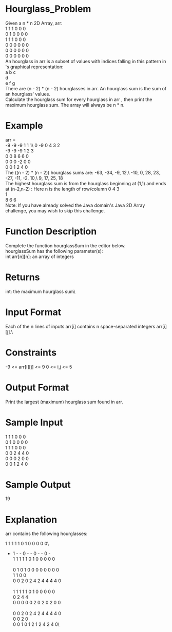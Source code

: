 # Hourglass_Problem
Given a n * n 2D Array, arr:\
1 1 1 0 0 0\
0 1 0 0 0 0\
1 1 1 0 0 0\
0 0 0 0 0 0\
0 0 0 0 0 0\
0 0 0 0 0 0\
An hourglass in arr is a subset of values with indices falling in this pattern in 's graphical representation:\
a b c\
  d  \
e f g\
There are (n - 2) * (n - 2) hourglasses in arr. An hourglass sum is the sum of an hourglass' values.\
Calculate the hourglass sum for every hourglass in arr , then print the maximum hourglass sum. The array will always be n * n.

# Example
arr = \
-9 -9 -9  1 1 1\ 
 0 -9  0  4 3 2\
-9 -9 -9  1 2 3\
 0  0  8  6 6 0\
 0  0  0 -2 0 0\
 0  0  1  2 4 0\
The ((n - 2) * (n - 2)) hourglass sums are:
-63, -34, -9, 12,\ 
-10,   0, 28, 23,\
-27, -11, -2, 10,\ 
  9,  17, 25, 18\
The highest hourglass sum is  from the hourglass beginning at (1,1) and ends at (n-2,n-2) :
Here n is the length of row/column
0 4 3\
  1  \
8 6 6\
Note: If you have already solved the Java domain's Java 2D Array challenge, you may wish to skip this challenge.

# Function Description

Complete the function hourglassSum in the editor below.\
hourglassSum has the following parameter(s):\
int arr[n][n]: an array of integers

# Returns

int: the maximum hourglass sum\

# Input Format

Each of the n lines of inputs arr[i] contains n space-separated integers arr[i][j].\

# Constraints
-9 <= arr[i][j] <= 9
0 <= i,j <= 5 

# Output Format
Print the largest (maximum) hourglass sum found in arr.

# Sample Input
1 1 1 0 0 0\
0 1 0 0 0 0\
1 1 1 0 0 0\
0 0 2 4 4 0\
0 0 0 2 0 0\
0 0 1 2 4 0

# Sample Output
19

# Explanation
arr contains the following hourglasses:

1 1 1  1 1 0  1 0 0  0 0 0\
- 1 -  - 0 -  - 0 -  - 0 -\
1 1 1  1 1 0  1 0 0  0 0 0\
                          \
0 1 0  1 0 0  0 0 0  0 0 0\
  1      1      0      0  \
0 0 2  0 2 4  2 4 4  4 4 0\
                          \
1 1 1  1 1 0  1 0 0  0 0 0\
  0      2      4      4  \
0 0 0  0 0 2  0 2 0  2 0 0\
                          \
0 0 2  0 2 4  2 4 4  4 4 0\
  0      0      2      0  \
0 0 1  0 1 2  1 2 4  2 4 0\  

